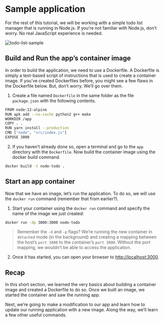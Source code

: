 # Sample application

For the rest of this tutorial, we will be working with a simple todo list manager that is running in Node.js. If you’re not familiar with Node.js, don’t worry. No real JavaScript experience is needed.

<picture>
  <img alt="todo-list-sample" src="https://docs.docker.com/get-started/images/todo-list-sample.png" style="visibility:visible;max-width:50%;">
</picture>

## Build and Run the app’s container image

In order to build the application, we need to use a Dockerfile. A Dockerfile is simply a text-based script of instructions that is used to create a container image. If you’ve created Dockerfiles before, you might see a few flaws in the Dockerfile below. But, don’t worry. We’ll go over them.

1. Create a file named `Dockerfile` in the same folder as the file `package.json` with the following contents.

```bash
FROM node:12-alpine
RUN apk add --no-cache python2 g++ make
WORKDIR /app
COPY . .
RUN yarn install --production
CMD ["node", "src/index.js"]
EXPOSE 3000
```
2. If you haven’t already done so, open a terminal and go to the `app` directory with the `Dockerfile`. Now build the container image using the docker build command.

```bash
docker build -t node-todo .
```

## Start an app container

Now that we have an image, let’s run the application. To do so, we will use the `docker run` command (remember that from earlier?).

1. Start your container using the `docker run` command and specify the name of the image we just created:

```bash
docker run -dp 3000:3000 node-todo
```
> Remember the `-d` and `-p` flags? We’re running the new container in `detached` mode (in the background) 
> and creating a mapping between the host’s `port 3000` to the container’s `port 3000`. 
> Without the port mapping, we wouldn’t be able to access the application.


2. Once it has started, you can open your browser to [http://localhost:3000](http://localhost:3000).

## Recap

In this short section, we learned the very basics about building a container image and created a Dockerfile to do so. Once we built an image, we started the container and saw the running app.

Next, we’re going to make a modification to our app and learn how to update our running application with a new image. Along the way, we’ll learn a few other useful commands.
